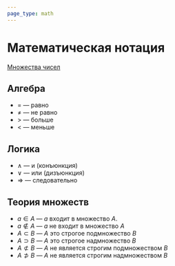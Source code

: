 ```yaml
---
page_type: math
---
```

# Математическая нотация

[Множества чисел](20221030192444.md)

## Алгебра

* $=$ — равно
* $\not =$ — не равно
* $>$ — больше
* $<$ — меньше

## Логика

* $\land$ — и (конъюнкция)
* $\lor$ — или (дизъюнкция)
* $\Rightarrow$ — следовательно

## Теория множеств

* $a \in A$ — $a$ входит в множество $A$.
* $a \notin A$ — $a$ не входит в множество $A$
* $A \subset B$ — $A$ это строгое подмножество $B$
* $A \supset B$ — $A$ это строгое надмножество $B$
* $A \not \subset B$ — $A$ не является строгим подмножеством $B$
* $A \not \supset B$ — $A$ не является строгим надмножеством $B$

